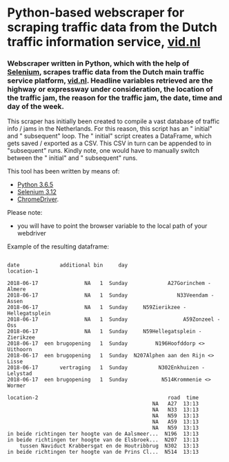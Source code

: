 # Python-based webscraper for scraping traffic data from the Dutch traffic information service, [vid.nl](https://www.vid.nl)

### Webscraper written in Python, which with the help of [Selenium](https://pypi.python.org/pypi/selenium), scrapes traffic data from the Dutch main traffic service platform, [vid.nl](https://www.vid.nl). Headline variables retrieved are the highway or expressway under consideration, the location of the traffic jam, the reason for the traffic jam, the date, time and day of the week.

This scraper has initially been created to compile a vast database of traffic info / jams in the Netherlands. For this reason, this script has an " initial" and " subsequent" loop. The " initial" script creates a DataFrame, which gets saved / exported as a CSV. This CSV in turn can be appended to in "subsequent" runs. Kindly note, one would have to manually switch between the " initial" and " subsequent" runs.

This tool has been written by means of:

 - [Python 3.6.5](https://www.python.org/downloads/release/python-365/)
 - [Selenium 3.12](https://docs.seleniumhq.org/download/)
 - [ChromeDriver](https://sites.google.com/a/chromium.org/chromedriver/).

Please note:

- you will have to point the browser variable to the local path of your webdriver

Example of the resulting dataframe:

```

date             additional bin     day                        location-1

2018-06-17               NA   1  Sunday             A27Gorinchem - Almere
2018-06-17               NA   1  Sunday                N33Veendam - Assen
2018-06-17               NA   1  Sunday     N59Zierikzee - Hellegatsplein
2018-06-17               NA   1  Sunday                  A59Zonzeel - Oss
2018-06-17               NA   1  Sunday     N59Hellegatsplein - Zierikzee
2018-06-17  een brugopening   1  Sunday         N196Hoofddorp <> Uithoorn
2018-06-17  een brugopening   1  Sunday  N207Alphen aan den Rijn <> Lisse
2018-06-17       vertraging   1  Sunday          N302Enkhuizen - Lelystad
2018-06-17  een brugopening   1  Sunday           N514Krommenie <> Wormer

location-2                                          road  time
                                               NA   A27  13:13
                                               NA   N33  13:13
                                               NA   N59  13:13
                                               NA   A59  13:13
                                               NA   N59  13:13
in beide richtingen ter hoogte van de Aalsmeer...  N196  13:13
in beide richtingen ter hoogte van de Elsbroek...  N207  13:13
    tussen Naviduct Krabbersgat en de Houtribbrug  N302  13:13
in beide richtingen ter hoogte van de Prins Cl...  N514  13:13

```

